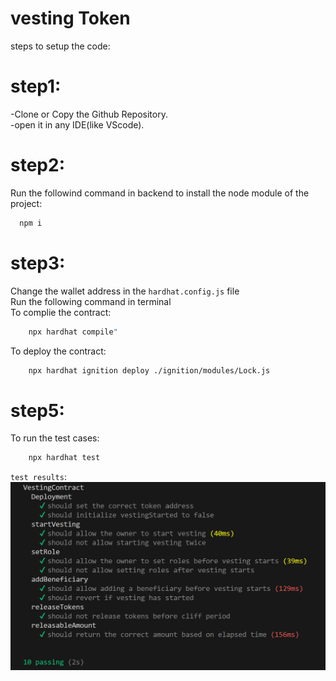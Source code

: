 # vesting Token
steps to setup the code:

# step1:
-Clone or Copy the Github Repository.</br>
-open it in any IDE(like VScode).</br>


# step2:
Run the followind command in backend to install the node module of the project:
```bash  
  npm i
```
# step3:
Change the wallet address in the `hardhat.config.js` file</br>
Run the following command in terminal</br>
To complie the contract: 
```bash 
    npx hardhat compile"
```    
To deploy the contract: 
```bash 
    npx hardhat ignition deploy ./ignition/modules/Lock.js
```    

# step5:
To run the test cases:</br>
```bash
    npx hardhat test
```    

`test results`:
![Alt text](testcases.png)


